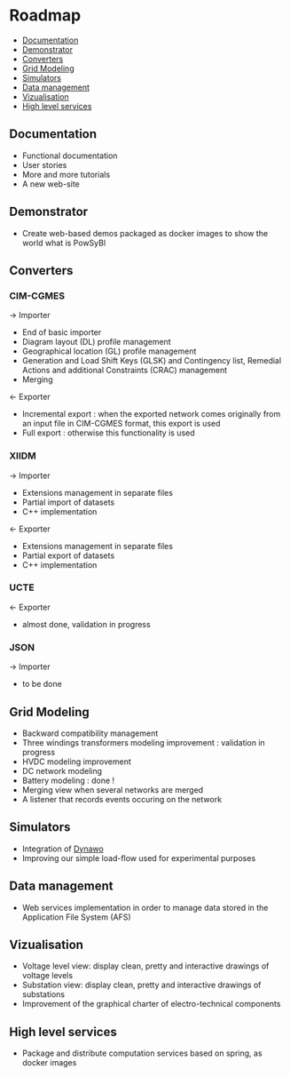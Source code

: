 # Roadmap

  * [Documentation](#documentation)
  * [Demonstrator](#demonstrator)
  * [Converters](#converters)
  * [Grid Modeling](#grid-modeling)
  * [Simulators](#simulators)
  * [Data management](#data-management)
  * [Vizualisation](#data-management)
  * [High level services](#high-level-services)


## Documentation
- Functional documentation
- User stories
- More and more tutorials
- A new web-site

## Demonstrator
- Create web-based demos packaged as docker images to show the world what is PowSyBl

## Converters

### CIM-CGMES
&rarr; Importer
- End of basic importer
- Diagram layout (DL) profile management
- Geographical location (GL) profile management
- Generation and Load Shift Keys (GLSK) and Contingency list, Remedial Actions and additional Constraints (CRAC) management
- Merging

&larr; Exporter
- Incremental export : when the exported network comes originally from an input file in CIM-CGMES format, this export is used
- Full export : otherwise this functionality is used

### XIIDM
&rarr; Importer
- Extensions management in separate files
- Partial import of datasets
- C++ implementation

&larr; Exporter
- Extensions management in separate files
- Partial export of datasets
- C++ implementation


### UCTE
&larr; Exporter
- almost done, validation in progress

### JSON
&rarr; Importer
- to be done

## Grid Modeling
- Backward compatibility management
- Three windings transformers modeling improvement : validation in progress
- HVDC modeling improvement
- DC network modeling
- Battery modeling : done !
- Merging view when several networks are merged
- A listener that records events occuring on the network

## Simulators
- Integration of [Dynawo](https://dynawo.github.io/)
- Improving our simple load-flow used for experimental purposes

## Data management
- Web services implementation in order to manage data stored in the Application File System (AFS)

## Vizualisation
- Voltage level view: display clean, pretty and interactive drawings of voltage levels
- Substation view: display clean, pretty and interactive drawings of substations
- Improvement of the graphical charter of electro-technical components

## High level services
- Package and distribute computation services based on spring, as docker images
